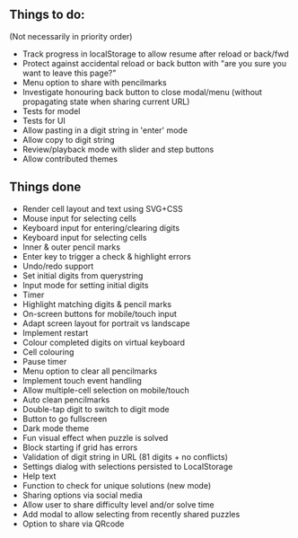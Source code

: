 ## Things to do:
(Not necessarily in priority order)

* Track progress in localStorage to allow resume after reload or back/fwd
* Protect against accidental reload or back button with "are you sure you want
  to leave this page?"
* Menu option to share with pencilmarks
* Investigate honouring back button to close modal/menu (without propagating
  state when sharing current URL)
* Tests for model
* Tests for UI
* Allow pasting in a digit string in 'enter' mode
* Allow copy to digit string
* Review/playback mode with slider and step buttons
* Allow contributed themes

## Things done
* Render cell layout and text using SVG+CSS
* Mouse input for selecting cells
* Keyboard input for entering/clearing digits
* Keyboard input for selecting cells
* Inner & outer pencil marks
* Enter key to trigger a check & highlight errors
* Undo/redo support
* Set initial digits from querystring
* Input mode for setting initial digits
* Timer
* Highlight matching digits & pencil marks
* On-screen buttons for mobile/touch input
* Adapt screen layout for portrait vs landscape
* Implement restart
* Colour completed digits on virtual keyboard
* Cell colouring
* Pause timer
* Menu option to clear all pencilmarks
* Implement touch event handling
* Allow multiple-cell selection on mobile/touch
* Auto clean pencilmarks
* Double-tap digit to switch to digit mode
* Button to go fullscreen
* Dark mode theme
* Fun visual effect when puzzle is solved
* Block starting if grid has errors
* Validation of digit string in URL (81 digits + no conflicts)
* Settings dialog with selections persisted to LocalStorage
* Help text
* Function to check for unique solutions (new mode)
* Sharing options via social media
* Allow user to share difficulty level and/or solve time
* Add modal to allow selecting from recently shared puzzles
* Option to share via QRcode
